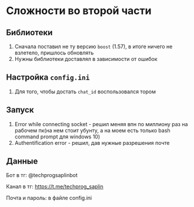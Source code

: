 # Сложности во второй части
## Библиотеки
1. Сначала поставил не ту версию `boost` (1.57), в итоге ничего не взлетело, пришлось обновлять
2. Нужны библиотеки доставлял в зависимости от ошибок
## Настройка `config.ini`
1. Для того, чтобы достать `chat_id` воспользовался тором
## Запуск
1. Error while connecting socket - решил меняя впн по миллиону раз на рабочем пк(на нем стоит убунту, а на моем есть только bash command prompt для windows 10)
2. Authentification error - решил, дав нужные разрешения почте
## Данные
Бот в тг: @techprogsaplinbot

Канал в тг: https://t.me/techprog_saplin

Почта и пароль: в файле config.ini
